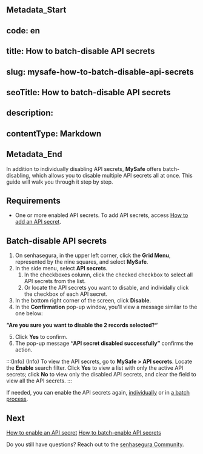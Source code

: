 ## Metadata_Start 
## code: en
## title: How to batch-disable API secrets 
## slug: mysafe-how-to-batch-disable-api-secrets 
## seoTitle: How to batch-disable API secrets 
## description:  
## contentType: Markdown 
## Metadata_End
In addition to individually disabling API secrets, **MySafe** offers batch-disabling, which allows you to disable multiple API secrets all at once. This guide will walk you through it step by step.

## Requirements

* One or more enabled API secrets. To add API secrets, access [How to add an API secret](/v3-32/docs/mysafe-api-secret-add).

## Batch-disable API secrets
1. On senhasegura, in the upper left corner, click the **Grid Menu**, represented by the nine squares, and select **MySafe**.
2. In the side menu, select **API secrets**.
    1. In the checkboxes column, click the checked checkbox to select all API secrets from the list.
    2. Or locate the API secrets you want to disable, and individally click the checkbox of each API secret.
3. In the bottom right corner of the screen, click **Disable**.
4. In the **Confirmation** pop-up window, you'll view a message similar to the one below:

**“Are you sure you want to disable the 2 records selected?“**

5. Click **Yes** to confirm.
6. The pop-up message **“API secret disabled successfully”** confirms the action.

:::(Info) (Info)
To view the API secrets, go to **MySafe > API secrets**. Locate the **Enable** search filter. Click **Yes** to view a list with only the active API secrets; click **No** to view only the disabled API secrets, and clear the field to view all the API secrets.
:::

If needed, you can enable the API secrets again, [individually](/v3-32/docs/mysafe-api-secret-enable) or in [a batch process](/v3-32/docs/mysafe-how-to-batch-enable-api-secrets).

## Next
[How to enable an API secret](/v3-32/docs/mysafe-api-secret-enable)
[How to batch-enable API secrets](/v3-32/docs/mysafe-how-to-batch-enable-api-secrets)

Do you still have questions? Reach out to the [senhasegura Community](https://community.senhasegura.io/).
